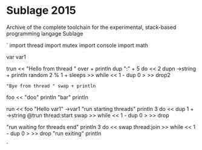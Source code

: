 # Sublage 2015

Archive of the complete toolchain for the experimental, stack-based programming langage Sublage

`
import thread
import mutex
import console
import math

var var1

trun <<
    "Hello from thread " over + println
    dup ":" +
    5 do <<
        2 dupn ->string + println
        random 2 % 1 + sleeps
    >> while <<
        1 - dup 0 >
    >> drop2

    "Bye from thread " swap + println
>>

foo <<
    "doo" println
    "bar" println
>>

run <<
    foo
   "Hello var1" ->var1
   "run starting threads" println
   3 do <<
        dup 
        1 
        + 
        ->string 
        @trun 
        thread:start 
        swap
    >> while <<
        1 - dup 0 >
    >> drop
    
   "run waiting for threads end" println
    3 do <<
       swap thread:join
    >> while <<
        1 - dup 0 >
    >> drop
    "run exiting" println
>>
`